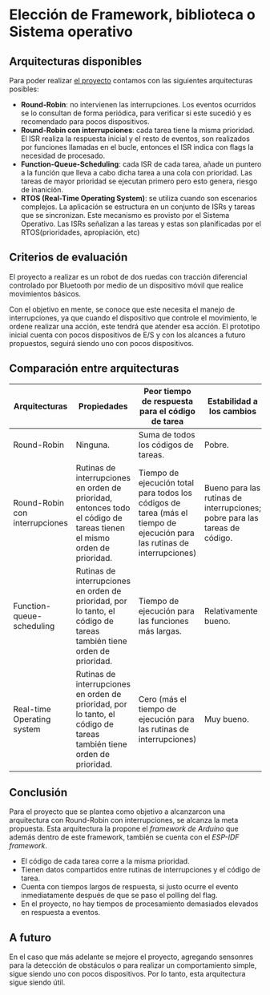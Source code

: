 # Elección de Framework, biblioteca o Sistema operativo

## Arquitecturas disponibles

Para poder realizar [el proyecto](https://github.com/dcic-sistemas-embebidos/se2024/blob/main/docs/alcance-version1.md) contamos con las siguientes arquitecturas posibles:
* **Round-Robin**: no intervienen las interrupciones. Los eventos ocurridos se lo consultan de forma periódica, para verificar si este sucedió y es recomendado para pocos dispositivos.
* **Round-Robin con interrupciones**: cada tarea tiene la misma prioridad. El ISR realiza la respuesta inicial y el resto de eventos, son realizados por funciones llamadas en el bucle, entonces el ISR indica con flags la necesidad de procesado.
* **Function-Queue-Scheduling**: cada ISR de cada tarea, añade un puntero a la función que lleva a cabo dicha tarea a una cola con prioridad. Las tareas de mayor prioridad se ejecutan primero pero esto genera, riesgo de inanición. 
* **RTOS (Real-Time Operating System)**: se utiliza cuando son escenarios complejos. La aplicación se estructura en un conjunto de ISRs y tareas que se sincronizan. Este mecanismo es provisto por el Sistema Operativo. Las ISRs señalizan a las tareas y estas son planificadas por el RTOS(prioridades, apropiación, etc)

## Criterios de evaluación

El proyecto a realizar es un robot de dos ruedas con tracción diferencial controlado por Bluetooth por medio de un dispositivo móvil que realice movimientos básicos. 

Con el objetivo en mente, se conoce que este necesita el manejo de interrupciones, ya que cuando el dispositivo que controle el movimiento, le ordene realizar una acción, este tendrá que atender esa acción. El prototipo inicial cuenta con pocos dispositivos de E/S y con los alcances a futuro propuestos, seguirá siendo uno con pocos dispositivos. 

## Comparación entre arquitecturas

| Arquitecturas                  | Propiedades                                                                                                            | Peor tiempo de respuesta para el código de tarea                                                                          | Estabilidad a los cambios                                                  | Simplicidad                                                                       |
| ------------------------------ | ---------------------------------------------------------------------------------------------------------------------- | ------------------------------------------------------------------------------------------------------------------------- | -------------------------------------------------------------------------- | --------------------------------------------------------------------------------- |
| Round-Robin                    | Ninguna.                                                                                                               | Suma de todos los códigos de tareas.                                                                                      | Pobre.                                                                     | Muy simple.                                                                       |
| Round-Robin con interrupciones | Rutinas de interrupciones en orden de prioridad, entonces todo el código de tareas tienen el mismo orden de prioridad. | Tiempo de ejecución total para todos los códigos de tarea (más el tiempo de ejecución para las rutinas de interrupciones) | Bueno para las rutinas de interrupciones; pobre para las tareas de código. | Información compartida entre la rutina de interrupciones y el código de tareas.   |
| Function-queue-scheduling      | Rutinas de interrupciones en orden de prioridad, por lo tanto, el código de tareas también tiene orden de prioridad.   | Tiempo de ejecución para las funciones más largas.                                                                        | Relativamente bueno.                                                       | La información es compartida y debe ser escrita en el código de la función queue. |
| Real-time Operating system     | Rutinas de interrupciones en orden de prioridad, por lo tanto, el código de tareas también tiene orden de prioridad.   | Cero (más el tiempo de ejecución para las rutinas de interrupciones)                                                      | Muy bueno.                                                                 | Más complejo.                                                                     |
 

## Conclusión
Para el proyecto que se plantea como objetivo a alcanzarcon una arquitectura con Round-Robin con interrupciones, se alcanza la meta propuesta. Esta arquitectura la propone el _framework de Arduino_ que además dentro de este framework, también se cuenta con el _ESP-IDF framework_.

* El código de cada tarea corre a la misma prioridad.
* Tienen datos compartidos entre rutinas de interrupciones y el código de tarea.
* Cuenta con tiempos largos de respuesta, si justo ocurre el evento inmediatamente después de que se paso el polling del flag.
* En el proyecto, no hay tiempos de procesamiento demasiados elevados en respuesta a eventos.

## A futuro

En el caso que más adelante se mejore el proyecto, agregando sensonres para la detección de obstáculos o para realizar un comportamiento simple, sigue siendo uno con pocos dispositivos. Por lo tanto, esta arquitectura sigue siendo útil.
